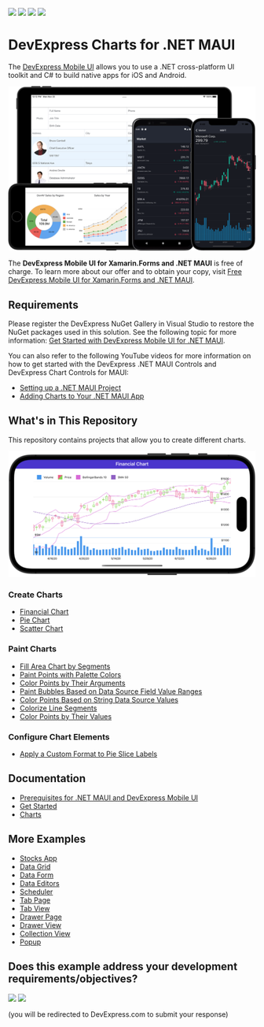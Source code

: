 <!-- default badges list -->
![](https://img.shields.io/endpoint?url=https://codecentral.devexpress.com/api/v1/VersionRange/381715410/23.2.3%2B)
[![](https://img.shields.io/badge/Open_in_DevExpress_Support_Center-FF7200?style=flat-square&logo=DevExpress&logoColor=white)](https://supportcenter.devexpress.com/ticket/details/T1020671)
[![](https://img.shields.io/badge/📖_How_to_use_DevExpress_Examples-e9f6fc?style=flat-square)](https://docs.devexpress.com/GeneralInformation/403183)
[![](https://img.shields.io/badge/💬_Leave_Feedback-feecdd?style=flat-square)](#does-this-example-address-your-development-requirementsobjectives)
<!-- default badges end -->
# DevExpress Charts for .NET MAUI

The [DevExpress Mobile UI](https://www.devexpress.com/maui/) allows you to use a .NET cross-platform UI toolkit and C# to build native apps for iOS and Android.

![DevExpress Mobile UI for .NET MAUI](./img/maui.png)

The **DevExpress Mobile UI for Xamarin.Forms and .NET MAUI** is free of charge. To learn more about our offer and to obtain your copy, visit [Free DevExpress Mobile UI for Xamarin.Forms and .NET MAUI](https://www.devexpress.com/xamarin-free).

## Requirements

Please register the DevExpress NuGet Gallery in Visual Studio to restore the NuGet packages used in this solution. See the following topic for more information: [Get Started with DevExpress Mobile UI for .NET MAUI](https://docs.devexpress.com/MAUI/403249/get-started). 

You can also refer to the following YouTube videos for more information on how to get started with the DevExpress .NET MAUI Controls and DevExpress Chart Controls for MAUI: 

* [Setting up a .NET MAUI Project](https://www.youtube.com/watch?v=juJvl5UicIQ)
* [Adding Charts to Your .NET MAUI App](https://www.youtube.com/watch?v=uvcMy2WP0_M)

## What's in This Repository

This repository contains projects that allow you to create different charts.

![DevExpress Chart View for MAUI - Create an OHLC series](./CS/FinancialChart/financial-chart.png)

### Create Charts

* [Financial Chart](./CS/FinancialChart)
* [Pie Chart](./CS/PieChartGetStarted)
* [Scatter Chart](./CS/ScatterChartGetStarted)

### Paint Charts

* [Fill Area Chart by Segments](./CS/AreaSegmentColorizer)
* [Paint Points with Palette Colors](./CS/ColorEachPointColorizer)
* [Color Points by Their Arguments](./CS/CustomPointColorizer)
* [Paint Bubbles Based on Data Source Field Value Ranges](./CS/CustomValueRangeColorizer)
* [Color Points Based on String Data Source Values](./CS/IndexBasedCustomPointColorizer)
* [Colorize Line Segments](./CS/LineSegmentColorizer)
* [Color Points by Their Values](./CS/ValueRangeColorizer)

### Configure Chart Elements

* [Apply a Custom Format to Pie Slice Labels](./CS/SeriesLabelTextProvider)

## Documentation

* [Prerequisites for .NET MAUI and DevExpress Mobile UI](https://docs.devexpress.com/MAUI/404022/prerequisites)
* [Get Started](https://docs.devexpress.com/MAUI/403249/get-started/get-started)
* [Charts](https://docs.devexpress.com/MAUI/403300/charts/charts)


## More Examples

* [Stocks App](https://github.com/DevExpress-Examples/maui-stocks-mini)
* [Data Grid](https://github.com/DevExpress-Examples/maui-data-grid-get-started)
* [Data Form](https://github.com/DevExpress-Examples/maui-data-form-get-started)
* [Data Editors](https://github.com/DevExpress-Examples/maui-editors-get-started)
* [Scheduler](https://github.com/DevExpress-Examples/maui-scheduler-get-started)
* [Tab Page](https://github.com/DevExpress-Examples/maui-tab-page-get-started)
* [Tab View](https://github.com/DevExpress-Examples/maui-tab-view-get-started)
* [Drawer Page](https://github.com/DevExpress-Examples/maui-drawer-page-get-started)
* [Drawer View](https://github.com/DevExpress-Examples/maui-drawer-view-get-started)
* [Collection View](https://github.com/DevExpress-Examples/maui-collection-view-get-started)
* [Popup](https://github.com/DevExpress-Examples/maui-popup-get-started)
<!-- feedback -->
## Does this example address your development requirements/objectives?

[<img src="https://www.devexpress.com/support/examples/i/yes-button.svg"/>](https://www.devexpress.com/support/examples/survey.xml?utm_source=github&utm_campaign=maui-charts&~~~was_helpful=yes) [<img src="https://www.devexpress.com/support/examples/i/no-button.svg"/>](https://www.devexpress.com/support/examples/survey.xml?utm_source=github&utm_campaign=maui-charts&~~~was_helpful=no)

(you will be redirected to DevExpress.com to submit your response)
<!-- feedback end -->
